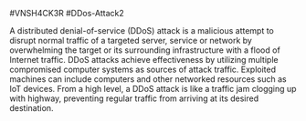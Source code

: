 #VNSH4CK3R
#DDos-Attack2

A distributed denial-of-service (DDoS) attack is a malicious attempt to disrupt normal traffic of a targeted server, service or network by overwhelming the target or its surrounding infrastructure with a flood of Internet traffic. DDoS attacks achieve effectiveness by utilizing multiple compromised computer systems as sources of attack traffic. Exploited machines can include computers and other networked resources such as IoT devices. From a high level, a DDoS attack is like a traffic jam clogging up with highway, preventing regular traffic from arriving at its desired destination.
